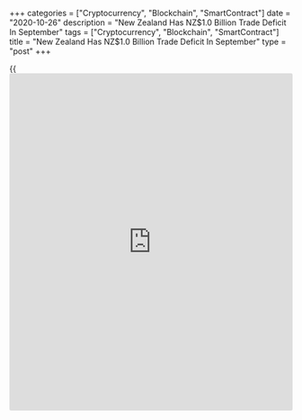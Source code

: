+++
categories = ["Cryptocurrency", "Blockchain", "SmartContract"]
date = "2020-10-26"
description = "New Zealand Has NZ$1.0 Billion Trade Deficit In September"
tags = ["Cryptocurrency", "Blockchain", "SmartContract"]
title = "New Zealand Has NZ$1.0 Billion Trade Deficit In September"
type = "post"
+++

{{<iframe id="large-banner" src="https://www.bounty.group/#slide=25.0" width="100%" height="600" scrolling="no" style="border: 0px solid rgb(216, 221, 230); border-radius: 3px;">}}

New Zealand had a merchandise trade deficit of NZ$1.0 billion in
September, Statistics New Zealand said on Tuesday - following the NZ$353
million shortfall in August.

Imports were down NZ$643 million or 11.0 percent on year to NZ$5.0
billion, while exports sank NZ$350 million or 8.0 percent to NZ$4.0
billion.

For the third quarter of 2020, New Zealand had a trade surplus of NZ$1.2
billion.

Imports were up a seasonally adjusted 3.3 percent on quarter to NZ$13.6
billion following the 16 percent drop in Q2. Exports added 0.7 percent
to NZ$14.8 billion following the 5.4 percent fall in the second quarter.

For comments and feedback [contact](https://www.playgroundfx.com/contact/): editorial@rtt[news](https://www.letsplayfx.com/blog/forex-news-website/).com

[Economic News][1]

 **What parts of the world are seeing the best (and worst) economic
performances lately? Click[here][2] to check out our [Econ Scorecard][2]
and find out! See up-to-the-moment [ranking](https://www.playgroundfx.com/blog/crypto-exchange-ranking/)s for the best and worst
performers in [GDP][3], [unemployment rate][4], [inflation][5] and much
more.**

   1. www.rtt[news](https://www.letsplayfx.com/blog/forex-news-website/).com/Content/EconomicNews.aspx
   2. www.rtt[news](https://www.letsplayfx.com/blog/forex-news-website/).com/economic-scorecard/world-rank/retail-sales/highest-performance.aspx
   3. www.rtt[news](https://www.letsplayfx.com/blog/forex-news-website/).com/economic-scorecard/world-rank/GDP/highest-performance.aspx
   4. www.rtt[news](https://www.letsplayfx.com/blog/forex-news-website/).com/economic-scorecard/world-rank/unemployment-rate/lowest-performance.aspx
   5. www.rtt[news](https://www.letsplayfx.com/blog/forex-news-website/).com/economic-scorecard/world-rank/CPI/highest-performance.aspx